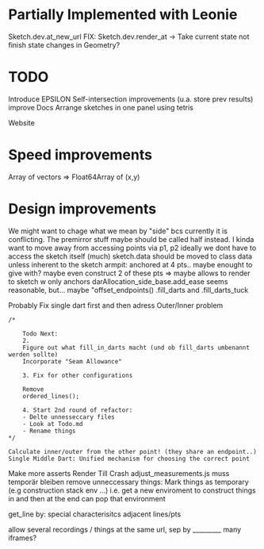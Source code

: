 Partially Implemented with Leonie
================================================================
Sketch.dev.at_new_url
FIX: Sketch.dev.render_at -> Take current state not finish state
changes in Geometry?

TODO
================================================================
Introduce EPSILON
Self-intersection improvements (u.a. store prev results)
improve Docs
Arrange sketches in one panel using tetris


Website



Speed improvements
===================
Array of vectors => Float64Array of (x,y)


Design improvements
===================

We might want to chage what we mean by "side" bcs currently it is conflicting. The premirror stuff maybe should be called half instead.
I kinda want to move away from accessing points via p1, p2
ideally we dont have to access the sketch itself (much)
sketch.data should be moved to class data unless inherent to the sketch
armpit: anchored at 4 pts.. maybe enought to give with? maybe even construct 2 of these pts
=> maybe allows to render to sketch w only anchors
darAllocation_side_base.add_ease seems reasonable, but... maybe "offset_endpoints()
.fill_darts and .fill_darts_tuck

Probably Fix single dart first and then adress Outer/Inner problem

    /*
    
        Todo Next:
        2.
        Figure out what fill_in_darts macht (und ob fill_darts umbenannt werden sollte)
        Incorporate "Seam Allowance"

        3. Fix for other configurations

        Remove
        ordered_lines();

        4. Start 2nd round of refactor:
        - Delte unnesseccary files
        - Look at Todo.md
        - Rename things
    */

    Calculate inner/outer from the other point! (they share an endpoint..)
    Single Middle Dart: Unified mechanism for choosing the correct point

Make more asserts
Render Till Crash
adjust_measurements.js muss temporär bleiben
remove unneccessary things: Mark things as temporary (e.g construction stack env ...)
    i.e. get a new enviroment to construct things in and then at the end can pop that environment

get_line by:
    special characterisitcs
    adjacent lines/pts

allow several recordings / things at the same url, sep by _________ many iframes?

